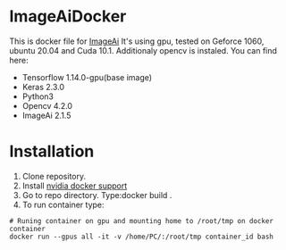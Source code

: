 # ImageAiDocker
This is docker file for [ImageAi](https://github.com/OlafenwaMoses/ImageAI)
It's using gpu, tested on Geforce 1060, ubuntu 20.04 and Cuda 10.1. Additionaly opencv is instaled.
You can find here:

* Tensorflow 1.14.0-gpu(base image)
* Keras 2.3.0
* Python3
* Opencv 4.2.0
* ImageAi 2.1.5

# Installation

1. Clone repository.
2. Install [nvidia docker support](https://github.com/NVIDIA/nvidia-docker)
3. Go to repo directory. Type:docker build .
4. To run container type:

```
# Runing container on gpu and mounting home to /root/tmp on docker container
docker run --gpus all -it -v /home/PC/:/root/tmp container_id bash
```

